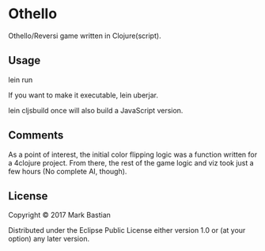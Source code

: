 # Othello

Othello/Reversi game written in Clojure(script).

## Usage

lein run

If you want to make it executable, lein uberjar.

lein cljsbuild once will also build a JavaScript version.

## Comments
As a point of interest, the initial color flipping logic was a function written for
a 4clojure project. From there, the rest of the game logic and viz took just a few
hours (No complete AI, though).

## License

Copyright © 2017 Mark Bastian

Distributed under the Eclipse Public License either version 1.0 or (at
your option) any later version.
